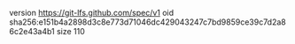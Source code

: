version https://git-lfs.github.com/spec/v1
oid sha256:e151b4a2898d3c8e773d71046dc429043247c7bd9859ce39c7d2a86c2e43a4b1
size 110
